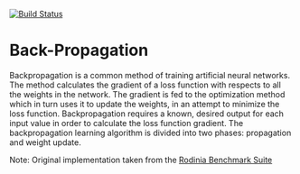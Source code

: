 [![Build Status](https://travis-ci.org/Sable/backprop-benchmark.svg?branch=master)](https://travis-ci.org/Sable/backprop-benchmark)

Back-Propagation
========================

Backpropagation is a common method of training artificial neural networks. The method calculates the gradient of a loss function with respects to all the weights in the network. The gradient is fed to the optimization method which in turn uses it to update the weights, in an attempt to minimize the loss function. Backpropagation requires a known, desired output for each input value in order to calculate the loss function gradient.  The backpropagation learning algorithm is divided into two phases: propagation and weight update.

Note: Original implementation taken from the [Rodinia Benchmark Suite](https://www.cs.virginia.edu/~skadron/wiki/rodinia)
